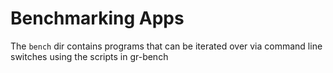 # Benchmarking Apps

The `bench` dir contains programs that can be iterated over via command line switches using the scripts in gr-bench
